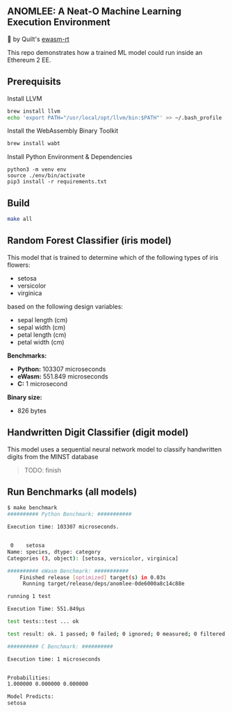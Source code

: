 ## ANOMLEE: A Neat-O Machine Learning Execution Environment

:muscle: by Quilt's [ewasm-rt](https://github.com/quilt/ewasm-rt)

This repo demonstrates how a trained ML model could run inside an Ethereum 2 EE.

## Prerequisits

Install LLVM

```bash
brew install llvm
echo 'export PATH="/usr/local/opt/llvm/bin:$PATH"' >> ~/.bash_profile
```

Install the WebAssembly Binary Toolkit

```bash
brew install wabt
```

Install Python Environment & Dependencies

```
python3 -m venv env
source ./env/bin/activate
pip3 install -r requirements.txt
```

## Build 

```bash
make all
```

## Random Forest Classifier (iris model)

This model that is trained to determine which of the following types of iris flowers:

- setosa
- versicolor
- virginica

 based on the following design variables:

- sepal length (cm)	
- sepal width (cm)	
- petal length (cm)	
- petal width (cm)

**Benchmarks:**
- **Python:** 103307 microseconds
- **eWasm:** 551.849 microseconds
- **C:** 1 microsecond

**Binary size:**
- 826 bytes

## Handwritten Digit Classifier (digit model)

This model uses a sequential neural network model to classify handwritten digits from the MINST database

> TODO: finish

## Run Benchmarks (all models)

```bash
$ make benchmark
########## Python Benchmark: ###########

Execution time: 103307 microseconds.


 0    setosa
Name: species, dtype: category
Categories (3, object): [setosa, versicolor, virginica] 

########## eWasm Benchmark: ###########
    Finished release [optimized] target(s) in 0.03s
     Running target/release/deps/anomlee-0de6000a8c14c88e

running 1 test

Execution Time: 551.849µs

test tests::test ... ok

test result: ok. 1 passed; 0 failed; 0 ignored; 0 measured; 0 filtered out

########## C Benchmark: ##########

Execution time: 1 microseconds


Probabilities: 
1.000000 0.000000 0.000000 

Model Predicts: 
setosa    

```

